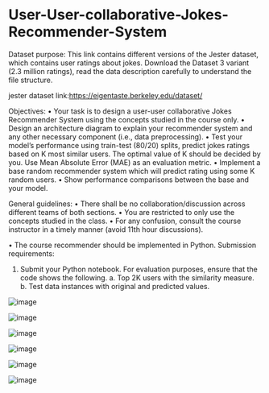 # User-User-collaborative-Jokes-Recommender-System

Dataset purpose:
This link contains different versions of the Jester dataset, which contains user ratings about jokes.
Download the Dataset 3 variant (2.3 million ratings), read the data description carefully to
understand the file structure.

jester dataset link:https://eigentaste.berkeley.edu/dataset/

Objectives:
• Your task is to design a user-user collaborative Jokes Recommender System using the
concepts studied in the course only.
• Design an architecture diagram to explain your recommender system and any other necessary
component (i.e., data preprocessing).
• Test your model’s performance using train-test (80/20) splits, predict jokes ratings based on K
most similar users. The optimal value of K should be decided by you. Use Mean Absolute
Error (MAE) as an evaluation metric.
• Implement a base random recommender system which will predict rating using some K random
users.
• Show performance comparisons between the base and your model.

General guidelines:
• There shall be no collaboration/discussion across different teams of both sections.
• You are restricted to only use the concepts studied in the class.
• For any confusion, consult the course instructor in a timely manner (avoid 11th hour
discussions).

• The course recommender should be implemented in Python.
Submission requirements:
1. Submit your Python notebook. For evaluation purposes, ensure that the code shows the
following.
a. Top 2K users with the similarity measure.
b. Test data instances with original and predicted values.

![image](https://github.com/user-attachments/assets/8469f3ea-14f6-4720-a212-6bfc0d425e30)

![image](https://github.com/user-attachments/assets/77944ae6-cb7d-45a9-9f3a-38d2b0ae2380)

![image](https://github.com/user-attachments/assets/a24bcba2-22b0-4d77-91e5-bc95a44bd35c)

![image](https://github.com/user-attachments/assets/38d31b87-6238-42bd-80ab-01ec4430c999)

![image](https://github.com/user-attachments/assets/8f08033e-327c-444c-942f-8680e366a656)

![image](https://github.com/user-attachments/assets/096c32fc-9f5e-4ddf-81b0-9f86a0a7f737)



